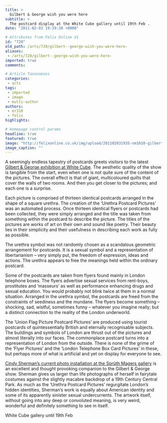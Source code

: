 ```yaml
---
title: >
  Gilbert & George wish you were here
subtitle: >
  The postcard display at the White Cube gallery until 19th Feb .
date: "2011-02-03 19:39:30 +0000"

# Attributes from Felix Online V1
id: "720"
old_path: /arts/720/gilbert--george-wish-you-were-here-
aliases:
 - /arts/720/gilbert--george-wish-you-were-here-
imported: true
comments:

# Article Taxonomies
categories:
 - arts
tags:
 - imported
 - image
 - multi-author
authors:
 - er310
 - felix
highlights:

# Homepage control params
headline: true
featured: true
image: "http://felixonline.co.uk/img/upload/201102031935-nm1010-gilbertg.jpg"
image_caption: ""
---
```


A seemingly endless tapestry of postcards greets visitors to the latest [Gilbert & George exhibition at White Cube](http://www.whitecube.com/exhibitions/gg%202011/). The aesthetic quality of the show is tangible from the start, even when one is not quite sure of the content of the pictures. The overall effect is that of giant, multicoloured quilts that cover the walls of two rooms. And then you get closer to the pictures; and each one is a surprise.

Each picture is comprised of thirteen identical postcards arranged in the shape of a square urethra. The creation of the ‘Urethra Postcard Pictures’ was an automated process. Once thirteen identical flyers or postcards had been collected, they were simply arranged and the title was taken from something within the postcard to describe the picture. The titles of the pictures are works of art on their own and sound like poetry. Their beauty lies in their simplicity and their usefulness in describing each work as fully as possible.

The urethra symbol was not randomly chosen as a scandalous geometric arrangement for postcards. It is a sexual symbol and a representation of libertarianism – very simply put, the freedom of expression, ideas and actions. The urethra appears to free the meanings held within the ordinary postcard.

Some of the postcards are taken from flyers found mainly in London telephone boxes. The flyers advertise sexual services from rent-boys, prostitutes and ‘masseurs’ as well as performance enhancing drugs and sexual education. You would probably not blink twice at them in a normal situation. Arranged in the urethra symbol, the postcards are freed from the constraints of seediness and the mundane. The flyers become something – shocking, sad, wistful, sometimes funny – whatever you imagine really; but a distinct connection to the reality of the London underworld.

The ‘Union Flag Picture Postcard Pictures’ are produced using tourist postcards of quintessentially British and eternally recognisable subjects. The buildings and symbols of London are thrust out of the pictures and almost literally into our faces. The commonplace postcard turns into a representation of London from the outside. There is none of the grime of the ‘Flyer Pictures’ and the ‘London Telephone Box Card Pictures’ in these, but perhaps more of what is artificial and yet on display for everyone to see.

[Cindy Sherman’s current photo installation at the Sprüth Magers gallery](http://spruethmagers.net/exhibitions/276) is an excellent and thought provoking companion to the Gilbert & George show. Sherman gives us larger than life photographs of herself in fairytale costumes against the slightly macabre backdrop of a 19th Century Central Park. As much as the ‘Urethra Postcard Pictures’ regurgitate London’s hidden identities, Sherman’s work is equally about American identity and some of its apparently sinister sexual undercurrents. The artwork itself, without going into any deep or convoluted meaning, is very weird, wonderful and definitely something to see in itself.

White Cube gallery until 19th Feb
